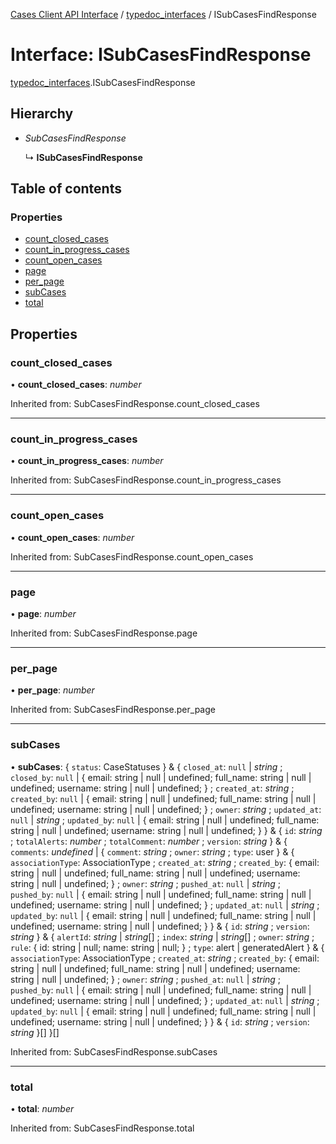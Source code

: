 [Cases Client API Interface](../server_client_api.md) / [typedoc_interfaces](../modules/typedoc_interfaces.md) / ISubCasesFindResponse

# Interface: ISubCasesFindResponse

[typedoc_interfaces](../modules/typedoc_interfaces.md).ISubCasesFindResponse

## Hierarchy

- *SubCasesFindResponse*

  ↳ **ISubCasesFindResponse**

## Table of contents

### Properties

- [count\_closed\_cases](typedoc_interfaces.isubcasesfindresponse.md#count_closed_cases)
- [count\_in\_progress\_cases](typedoc_interfaces.isubcasesfindresponse.md#count_in_progress_cases)
- [count\_open\_cases](typedoc_interfaces.isubcasesfindresponse.md#count_open_cases)
- [page](typedoc_interfaces.isubcasesfindresponse.md#page)
- [per\_page](typedoc_interfaces.isubcasesfindresponse.md#per_page)
- [subCases](typedoc_interfaces.isubcasesfindresponse.md#subcases)
- [total](typedoc_interfaces.isubcasesfindresponse.md#total)

## Properties

### count\_closed\_cases

• **count\_closed\_cases**: *number*

Inherited from: SubCasesFindResponse.count\_closed\_cases

___

### count\_in\_progress\_cases

• **count\_in\_progress\_cases**: *number*

Inherited from: SubCasesFindResponse.count\_in\_progress\_cases

___

### count\_open\_cases

• **count\_open\_cases**: *number*

Inherited from: SubCasesFindResponse.count\_open\_cases

___

### page

• **page**: *number*

Inherited from: SubCasesFindResponse.page

___

### per\_page

• **per\_page**: *number*

Inherited from: SubCasesFindResponse.per\_page

___

### subCases

• **subCases**: { `status`: CaseStatuses  } & { `closed_at`: ``null`` \| *string* ; `closed_by`: ``null`` \| { email: string \| null \| undefined; full\_name: string \| null \| undefined; username: string \| null \| undefined; } ; `created_at`: *string* ; `created_by`: ``null`` \| { email: string \| null \| undefined; full\_name: string \| null \| undefined; username: string \| null \| undefined; } ; `owner`: *string* ; `updated_at`: ``null`` \| *string* ; `updated_by`: ``null`` \| { email: string \| null \| undefined; full\_name: string \| null \| undefined; username: string \| null \| undefined; }  } & { `id`: *string* ; `totalAlerts`: *number* ; `totalComment`: *number* ; `version`: *string*  } & { `comments`: *undefined* \| { `comment`: *string* ; `owner`: *string* ; `type`: user  } & { `associationType`: AssociationType ; `created_at`: *string* ; `created_by`: { email: string \| null \| undefined; full\_name: string \| null \| undefined; username: string \| null \| undefined; } ; `owner`: *string* ; `pushed_at`: ``null`` \| *string* ; `pushed_by`: ``null`` \| { email: string \| null \| undefined; full\_name: string \| null \| undefined; username: string \| null \| undefined; } ; `updated_at`: ``null`` \| *string* ; `updated_by`: ``null`` \| { email: string \| null \| undefined; full\_name: string \| null \| undefined; username: string \| null \| undefined; }  } & { `id`: *string* ; `version`: *string*  } & { `alertId`: *string* \| *string*[] ; `index`: *string* \| *string*[] ; `owner`: *string* ; `rule`: { id: string \| null; name: string \| null; } ; `type`: alert \| generatedAlert  } & { `associationType`: AssociationType ; `created_at`: *string* ; `created_by`: { email: string \| null \| undefined; full\_name: string \| null \| undefined; username: string \| null \| undefined; } ; `owner`: *string* ; `pushed_at`: ``null`` \| *string* ; `pushed_by`: ``null`` \| { email: string \| null \| undefined; full\_name: string \| null \| undefined; username: string \| null \| undefined; } ; `updated_at`: ``null`` \| *string* ; `updated_by`: ``null`` \| { email: string \| null \| undefined; full\_name: string \| null \| undefined; username: string \| null \| undefined; }  } & { `id`: *string* ; `version`: *string*  }[]  }[]

Inherited from: SubCasesFindResponse.subCases

___

### total

• **total**: *number*

Inherited from: SubCasesFindResponse.total
